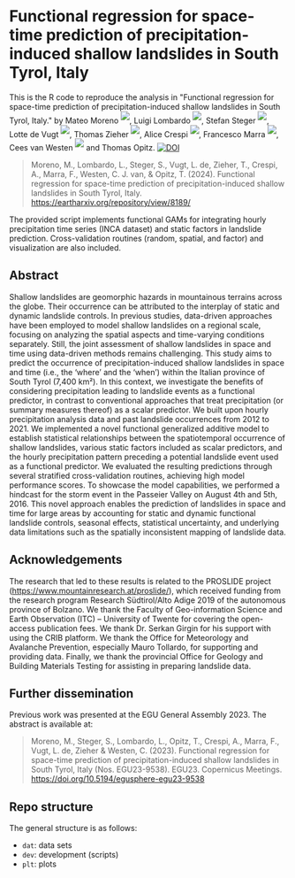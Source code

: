 # Functional regression for space-time prediction of precipitation-induced shallow landslides in South Tyrol, Italy
This is the R code to reproduce the analysis in "Functional regression for space-time prediction of precipitation-induced shallow landslides in South Tyrol, Italy." by
Mateo Moreno <sup>[![](https://info.orcid.org/wp-content/uploads/2020/12/orcid_16x16.gif)](https://orcid.org/0000-0002-9530-3076)</sup>, 
Luigi Lombardo <sup>[![](https://info.orcid.org/wp-content/uploads/2020/12/orcid_16x16.gif)](https://orcid.org/0000-0003-4348-7288)</sup>,
Stefan Steger <sup>[![](https://info.orcid.org/wp-content/uploads/2020/12/orcid_16x16.gif)](https://orcid.org/0000-0003-0886-5191)</sup>, 
Lotte de Vugt <sup>[![](https://info.orcid.org/wp-content/uploads/2020/12/orcid_16x16.gif)](https://orcid.org/0009-0003-0221-036X)</sup>, 
Thomas Zieher <sup>[![](https://info.orcid.org/wp-content/uploads/2020/12/orcid_16x16.gif)](https://orcid.org/0000-0003-2985-5689)</sup>, 
Alice Crespi <sup>[![](https://info.orcid.org/wp-content/uploads/2020/12/orcid_16x16.gif)](https://orcid.org/0000-0003-4186-8474)</sup>, 
Francesco Marra <sup>[![](https://info.orcid.org/wp-content/uploads/2020/12/orcid_16x16.gif)](https://orcid.org/0000-0003-0573-9202)</sup>, 
Cees van Westen <sup>[![](https://info.orcid.org/wp-content/uploads/2020/12/orcid_16x16.gif)](https://orcid.org/0000-0002-2992-902X)</sup> and 
Thomas Opitz.
[![DOI](https://zenodo.org/badge/887347458.svg)](https://doi.org/10.5281/zenodo.15033256)

> Moreno, M., Lombardo, L., Steger, S., Vugt, L. de, Zieher, T., Crespi, A., Marra, F., Westen, C. J. van, & Opitz, T. (2024). Functional regression for space-time prediction of precipitation-induced shallow landslides in South Tyrol, Italy. https://eartharxiv.org/repository/view/8189/


The provided script implements functional GAMs for integrating hourly precipitation time series (INCA dataset) and static factors in landslide prediction. Cross-validation routines (random, spatial, and factor) and visualization are also included.


## Abstract
Shallow landslides are geomorphic hazards in mountainous terrains across the globe. Their occurrence can be attributed to the interplay of static and dynamic landslide controls. In previous studies, data-driven approaches have been employed to model shallow landslides on a regional scale, focusing on analyzing the spatial aspects and time-varying conditions separately. Still, the joint assessment of shallow landslides in space and time using data-driven methods remains challenging. This study aims to predict the occurrence of precipitation-induced shallow landslides in space and time (i.e., the ‘where’ and the ‘when’) within the Italian province of South Tyrol (7,400 km²). In this context, we investigate the benefits of considering precipitation leading to landslide events as a functional predictor, in contrast to conventional approaches that treat precipitation (or summary measures thereof) as a scalar predictor. We built upon hourly precipitation analysis data and past landslide occurrences from 2012 to 2021. We implemented a novel functional generalized additive model to establish statistical relationships between the spatiotemporal occurrence of shallow landslides, various static factors included as scalar predictors, and the hourly precipitation pattern preceding a potential landslide event used as a functional predictor. We evaluated the resulting predictions through several stratified cross-validation routines, achieving high model performance scores. To showcase the model capabilities, we performed a hindcast for the storm event in the Passeier Valley on August 4th and 5th, 2016. This novel approach enables the prediction of landslides in space and time for large areas by accounting for static and dynamic functional landslide controls, seasonal effects, statistical uncertainty, and underlying data limitations such as the spatially inconsistent mapping of landslide data.


## Acknowledgements
The research that led to these results is related to the PROSLIDE project (https://www.mountainresearch.at/proslide/), which received funding from the research program Research Südtirol/Alto Adige 2019 of the autonomous province of Bolzano. We thank the Faculty of Geo-information Science and Earth Observation (ITC) – University of Twente for covering the open-access publication fees. We thank Dr. Serkan Girgin for his support with using the CRIB platform. We thank the Office for Meteorology and Avalanche Prevention, especially Mauro Tollardo, for supporting and providing data. Finally, we thank the provincial Office for Geology and Building Materials Testing for assisting in preparing landslide data.


## Further dissemination
Previous work was presented at the EGU General Assembly 2023. The abstract is available at:

> Moreno, M., Steger, S., Lombardo, L., Opitz, T., Crespi, A., Marra, F., Vugt, L. de, Zieher & Westen, C. (2023). Functional regression for space-time prediction of precipitation-induced shallow landslides in South Tyrol, Italy (Nos. EGU23-9538). EGU23. Copernicus Meetings. https://doi.org/10.5194/egusphere-egu23-9538


## Repo structure
The general structure is as follows:
- `dat`: data sets
- `dev`: development (scripts)
- `plt`: plots
